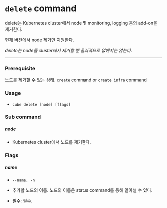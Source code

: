 # `delete` command

delete는 Kubernetes cluster에서 node 및 monitoring, logging 등의 add-on을 제거한다.

현재 버전에서 node 제거만 지원한다.

_delete는 node를 cluster에서 제거할 뿐 물리적으로 없애지는 않는다_.

---

### Prerequisite

노드를 제거할 수 있는 상태. `create` command or `create infra` command

### Usage

* `cube delete [node] [flags]`

### Sub command

##### node

* Kubernetes cluster에서 노드를 제거한다. 

### Flags

##### name

* `--name, -n`

* 추가할 노드의 이름. 노드의 이름은 status command를 통해 알아낼 수 있다.

* 필수: 필수.

##### 



